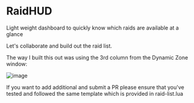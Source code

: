 # RaidHUD
Light weight dashboard to quickly know which raids are available at a glance

Let's collaborate and build out the raid list. 

The way I built this out was using the 3rd column from the Dynamic Zone window:

![image](https://github.com/hytiek/raidhud/assets/56261680/607e85b9-df82-4b6b-8762-7f6dac967f8d)

If you want to add additional and submit a PR please ensure that you've tested and followed the same template which is provided in raid-list.lua
